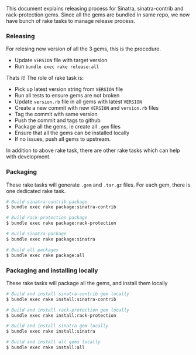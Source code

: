 This document explains releasing process for Sinatra, sinatra-contrib and
rack-protection gems. Since all the gems are bundled in same repo, we now
have bunch of rake tasks to manage release process.


### Releasing
For relesing new version of all the 3 gems, this is the procedure.

* Update `VERSION` file with target version
* Run `bundle exec rake release:all`


Thats it! The role of rake task is:

* Pick up latest version string from `VERSION` file
* Run all tests to ensure gems are not broken
* Update `version.rb` file in all gems with latest `VERSION`
* Create a new commit with new `VERSION` and `version.rb` files
* Tag the commit with same version
* Push the commit and tags to github
* Package all the gems, ie create all `.gem` files
* Ensure that all the gems can be installed locally
* If no issues, push all gems to upstream.



In addition to above rake task, there are other rake tasks which can help
with development.

### Packaging
These rake tasks will generate `.gem` and `.tar.gz` files. For each gem,
there is one dedicated rake task.

```sh
# Build sinatra-contrib package
$ bundle exec rake package:sinatra-contrib

# Build rack-protection package
$ bundle exec rake package:rack-protection

# Build sinatra package
$ bundle exec rake package:sinatra

# Build all packages
$ bundle exec rake package:all
```

### Packaging and installing locally
These rake tasks will package all the gems, and install them locally

```sh
# Build and install sinatra-contrib gem locally
$ bundle exec rake install:sinatra-contrib

# Build and install rack-protection gem locally
$ bundle exec rake install:rack-protection

# Build and install sinatra gem locally
$ bundle exec rake install:sinatra

# Build and install all gems locally
$ bundle exec rake install:all
```
